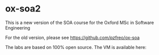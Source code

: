 # ox-soa2
This is a new version of the SOA course for the Oxford MSc in Software Engineering

For the old version, please see https://github.com/pzfreo/ox-soa

The labs are based on 100% open source. The VM is available here:


